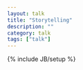 ```yaml
---
layout: talk
title: "Storytelling"
description: ""
category: talk
tags: ["talk"]
---
```

{% include JB/setup %}
